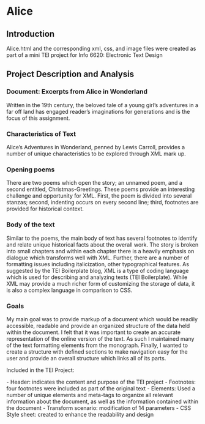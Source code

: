 Alice
=====

<h2>Introduction</h2>

Alice.html and the corresponding xml, css, and image files were created as part of a mini TEI project for Info 6620: Electronic Text Design

<h2>Project Description and Analysis</h2>
<h3>Document: Excerpts from Alice in Wonderland</h3>


Written in the 19th century, the beloved tale of a young girl’s adventures in a far off land has engaged reader’s imaginations for generations and is the focus of this assignment. 

<h3>Characteristics of Text</h3>
Alice’s Adventures in Wonderland, penned by Lewis Carroll, provides a number of unique characteristics to be explored through XML mark up. 

<h3>Opening poems</h3>
There are two poems which open the story; an unnamed poem, and a second entitled, Christmas-Greetings. These poems provide an interesting challenge and opportunity for XML. First, the poem is divided into several stanzas; second, indenting occurs on every second line; third, footnotes are provided for historical context. 

<h3>Body of the text</h3>
Similar to the poems, the main body of text has several footnotes to identify and relate unique historical facts about the overall work. The story is broken into small chapters and within each chapter there is a heavily emphasis on dialogue which transforms well with XML. Further, there are a number of formatting issues including italicization, other typographical features. 
As suggested by the TEI Boilerplate blog, XML is a type of coding language which is used for describing and analyzing texts (TEI Boilerplate). While XML may provide a much richer form of customizing the storage of data, it is also a complex language in comparison to CSS. 

<h3>Goals</h3>
My main goal was to provide markup of a document which would be readily accessible, readable and provide an organized structure of the data held within the document. 
I felt that it was important to create an accurate representation of the online version of the text. As such I maintained many of the text formatting elements from the monograph. 
Finally, I wanted to create a structure with defined sections to make navigation easy for the user and provide an overall structure which links all of its parts. 

<p>Included in the TEI Project:</p>
-	Header: indicates the content and purpose of the TEI project
-	Footnotes: four footnotes were included as part of the original text
-	Elements: Used a number of unique elements and meta-tags to organize all relevant information about the document, as well as the information contained within the document
-	Transform scenario: modification of 14 parameters
-	CSS Style sheet: created to enhance the readability and design

